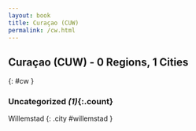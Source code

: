 ```yaml
---
layout: book
title: Curaçao (CUW)
permalink: /cw.html
---
```


## Curaçao (CUW) - 0 Regions, 1 Cities
{: #cw }





### Uncategorized _(1)_{:.count}


Willemstad  {: .city #willemstad } <br>


 

